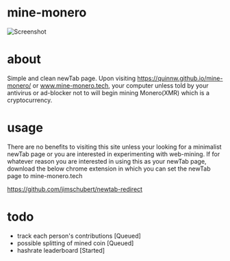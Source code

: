 # mine-monero
![Screenshot](https://i.imgur.com/IwVZl9W.png)

# about
Simple and clean newTab page. Upon visiting https://quinnw.github.io/mine-monero/ or www.mine-monero.tech, your computer unless told by your antivirus or ad-blocker not to will begin mining Monero(XMR) which is a cryptocurrency.

# usage
There are no benefits to visiting this site unless your looking for a minimalist newTab page or you are interested in experimenting with web-mining. If for whatever reason you are interested in using this as your newTab page, download the below chrome extension in which you can set the newTab page to mine-monero.tech

https://github.com/jimschubert/newtab-redirect

# todo
- track each person's contributions [Queued]
- possible splitting of mined coin [Queued]
- hashrate leaderboard [Started]
